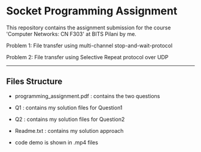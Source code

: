 # Socket Programming Assignment
This repository contains the assignment submission for the course 'Computer Networks: CN F303' at BITS Pilani by me.

Problem 1: File transfer using multi-channel stop-and-wait-protocol

Problem 2: File transfer using Selective Repeat protocol over UDP 

---

## Files Structure

- programming_assignment.pdf : contains the two questions

- Q1 : contains my solution files for Question1

- Q2 : contains my solution files for Question2

- Readme.txt : contains my solution approach

- code demo is shown in .mp4 files

